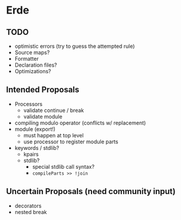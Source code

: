 # Erde

## TODO

- optimistic errors (try to guess the attempted rule)
- Source maps?
- Formatter
- Declaration files?
- Optimizations?

## Intended Proposals

- Processors
  - validate continue / break
  - validate module
- compiling modulo operator (conflicts w/ replacement)
- module (export!)
  - must happen at top level
  - use processor to register module parts
- keywords / stdlib?
  - kpairs
  - stdlib?
    - special stdlib call syntax?
    - `compileParts >> !join`

## Uncertain Proposals (need community input)

- decorators
- nested break
